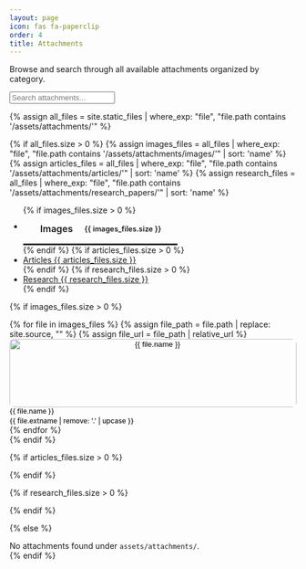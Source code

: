 ```yaml
---
layout: page
icon: fas fa-paperclip
order: 4
title: Attachments
---
```


Browse and search through all available attachments organized by category.

<div class="search-wrapper mb-4">
  <input id="attachment-search" type="search" placeholder="Search attachments..." class="form-control" />
</div>

{% assign all_files = site.static_files | where_exp: "file", "file.path contains '/assets/attachments/'" %}

{% if all_files.size > 0 %}
{% assign images_files = all_files | where_exp: "file", "file.path contains '/assets/attachments/images/'" | sort: 'name' %}
{% assign articles_files = all_files | where_exp: "file", "file.path contains '/assets/attachments/articles/'" | sort: 'name' %}
{% assign research_files = all_files | where_exp: "file", "file.path contains '/assets/attachments/research_papers/'" | sort: 'name' %}

<!-- Horizontal Tab Navigation -->
<div class="attachment-tabs mb-4">
  <ul class="nav nav-tabs" id="attachmentTabs" role="tablist">
    {% if images_files.size > 0 %}
    <li class="nav-item" role="presentation">
      <a class="nav-link active" id="images-tab" href="#images-content" role="tab" aria-controls="images-content" aria-selected="true">
        <i class="fas fa-image"></i>Images <span class="badge badge-secondary">{{ images_files.size }}</span>
      </a>
    </li>
    {% endif %}
    {% if articles_files.size > 0 %}
    <li class="nav-item" role="presentation">
      <a class="nav-link{% unless images_files.size > 0 %} active{% endunless %}" id="articles-tab" href="#articles-content" role="tab" aria-controls="articles-content" aria-selected="{% if images_files.size > 0 %}false{% else %}true{% endif %}">
        <i class="fas fa-file-alt"></i>Articles <span class="badge badge-secondary">{{ articles_files.size }}</span>
      </a>
    </li>
    {% endif %}
    {% if research_files.size > 0 %}
    <li class="nav-item" role="presentation">
      <a class="nav-link{% unless images_files.size > 0 or articles_files.size > 0 %} active{% endunless %}" id="research-tab" href="#research-content" role="tab" aria-controls="research-content" aria-selected="{% unless images_files.size > 0 or articles_files.size > 0 %}true{% else %}false{% endunless %}">
        <i class="fas fa-graduation-cap"></i>Research <span class="badge badge-secondary">{{ research_files.size }}</span>
      </a>
    </li>
    {% endif %}
  </ul>
</div>

<!-- Tab Content -->
<div class="tab-content" id="attachmentTabContent">
  
  {% if images_files.size > 0 %}
  <!-- Images Tab -->
  <div class="tab-pane fade show active" id="images-content" role="tabpanel" aria-labelledby="images-tab">
    <div class="row" id="images-grid">
      {% for file in images_files %}
      {% assign file_path = file.path | replace: site.source, "" %}
      {% assign file_url = file_path | relative_url %}
      <div class="col-sm-6 col-md-4 col-lg-3 mb-3">
        <div class="card attachment-item" data-search="images {{ file.name }} {{ file.extname }}" data-category="images">
          <div class="card-body p-2">
            <div class="text-center mb-2">
              <button type="button" class="attachment-preview-btn" onclick="showImageModal('{{ file_url }}', '{{ file.name }}', event)" aria-label="Preview {{ file.name }}">
                <img src="{{ file_path }}" alt="{{ file.name }}" class="attachment-thumbnail no-lightbox" loading="lazy" />
              </button>
            </div>
            <div class="text-center">
              <small class="attachment-filename" title="{{ file.name }}">{{ file.name }}</small>
              <small class="attachment-type">{{ file.extname | remove: '.' | upcase }}</small>
            </div>
          </div>
        </div>
      </div>
      {% endfor %}
    </div>
  </div>
  {% endif %}

  {% if articles_files.size > 0 %}
  <!-- Articles Tab -->
  <div class="tab-pane fade{% unless images_files.size > 0 %} show active{% endunless %}" id="articles-content" role="tabpanel" aria-labelledby="articles-tab">
    <div class="list-group" id="articles-list">
      {% for file in articles_files %}
      {% assign file_path = file.path | replace: site.source, "" %}
      {% assign file_url = file_path | relative_url %}
      <div class="list-group-item attachment-item" data-search="articles {{ file.name }} {{ file.extname }}" data-category="articles">
        <div class="attachment-file-row">
          <div class="attachment-icon">
            <i class="fas fa-file-pdf text-danger"></i>
          </div>
          <div class="attachment-info">
            <h6 class="attachment-title">
              <button type="button" class="attachment-link-btn" onclick="showPdfModal('{{ file_url }}', '{{ file.name }}', event)">{{ file.name }}</button>
            </h6>
            <small class="attachment-meta">{{ file.extname | remove: '.' | upcase }} file</small>
          </div>
          <div class="attachment-actions">
            <button type="button" class="btn btn-sm btn-outline-primary" onclick="showPdfModal('{{ file_url }}', '{{ file.name }}', event)">
              <i class="fas fa-eye"></i>Preview
            </button>
            <a href="{{ file_url }}" target="_blank" rel="noopener" class="btn btn-sm btn-outline-secondary">
              <i class="fas fa-download"></i>Download
            </a>
          </div>
        </div>
      </div>
      {% endfor %}
    </div>
  </div>
  {% endif %}

  {% if research_files.size > 0 %}
  <!-- Research Papers Tab -->
  <div class="tab-pane fade{% unless images_files.size > 0 or articles_files.size > 0 %} show active{% endunless %}" id="research-content" role="tabpanel" aria-labelledby="research-tab">
    <div class="list-group" id="research-list">
      {% for file in research_files %}
      {% assign file_path = file.path | replace: site.source, "" %}
      {% assign file_url = file_path | relative_url %}
      <div class="list-group-item attachment-item" data-search="research {{ file.name }} {{ file.extname }}" data-category="research">
        <div class="attachment-file-row">
          <div class="attachment-icon">
            <i class="fas fa-file-pdf text-success"></i>
          </div>
          <div class="attachment-info">
            <h6 class="attachment-title">
              <button type="button" class="attachment-link-btn" onclick="showPdfModal('{{ file_url }}', '{{ file.name }}', event)">{{ file.name }}</button>
            </h6>
            <small class="attachment-meta">{{ file.extname | remove: '.' | upcase }} file</small>
          </div>
          <div class="attachment-actions">
            <button type="button" class="btn btn-sm btn-outline-success" onclick="showPdfModal('{{ file_url }}', '{{ file.name }}', event)">
              <i class="fas fa-eye"></i>Preview
            </button>
            <a href="{{ file_url }}" target="_blank" class="btn btn-sm btn-outline-secondary">
              <i class="fas fa-download"></i>Download
            </a>
          </div>
        </div>
      </div>
      {% endfor %}
    </div>
  </div>
  {% endif %}

</div>

{% else %}
<div class="alert alert-info" role="alert">
  <i class="fas fa-info-circle mr-2"></i>
  No attachments found under <code>assets/attachments/</code>.
</div>
{% endif %}

<style>
/* ================================
   ATTACHMENT SYSTEM STYLES
   ================================ */

/* Tab Navigation */
.attachment-tabs .nav-tabs {
  border-bottom: 2px solid var(--border-color);
}

.attachment-tabs .nav-link {
  border: none;
  border-bottom: 3px solid transparent;
  color: var(--text-muted-color);
  font-weight: 600;
  padding: 14px 22px;
  line-height: 1.2;
  display: inline-flex;
  align-items: center;
  gap: 8px;
  font-size: 1.02rem;
  text-decoration: none;
  transition: all 0.2s ease;
}

.attachment-tabs .nav-link i {
  font-size: 1.05em;
}

.attachment-tabs .nav-link .badge {
  margin-left: 6px;
  padding: 0.25em 0.5em;
  font-size: 0.78em;
  border-radius: 10px;
  background-color: var(--text-muted-color);
}

.attachment-tabs .nav-link.active {
  background-color: transparent;
  border-bottom-color: var(--link-color);
  color: var(--text-color);
}

.attachment-tabs .nav-link:hover {
  background-color: var(--card-bg);
  border-color: transparent;
  color: var(--text-color);
}

/* Tab Content */
#attachmentTabContent > .tab-pane {
  display: none;
}

#attachmentTabContent > .tab-pane.active.show {
  display: block;
}

/* Image Grid */
.attachment-preview-btn {
  background: none;
  border: none;
  padding: 0;
  cursor: pointer;
  border-radius: 8px;
  overflow: hidden;
  transition: transform 0.2s ease, box-shadow 0.2s ease;
  display: block;
  width: 100%;
}

.attachment-preview-btn:hover {
  transform: translateY(-2px);
  box-shadow: 0 4px 12px rgba(0, 0, 0, 0.15);
}

.attachment-thumbnail {
  width: 100%;
  height: 120px;
  object-fit: cover;
  border-radius: 8px;
  transition: transform 0.2s ease;
}

.attachment-preview-btn:hover .attachment-thumbnail {
  transform: scale(1.05);
}

.attachment-filename {
  display: block;
  color: var(--text-color);
  font-weight: 500;
  margin-bottom: 2px;
  white-space: nowrap;
  overflow: hidden;
  text-overflow: ellipsis;
  max-width: 100%;
}

.attachment-type {
  color: var(--text-muted-color);
  font-size: 0.85em;
  font-weight: 500;
}

/* File List */
.attachment-file-row {
  display: flex;
  align-items: center;
  gap: 16px;
  padding: 12px 0;
}

.attachment-icon {
  flex-shrink: 0;
}

.attachment-icon i {
  font-size: 2rem;
}

.attachment-info {
  flex: 1;
  min-width: 0;
}

.attachment-title {
  margin: 0 0 4px 0;
  font-size: 1.1rem;
}

.attachment-link-btn {
  background: none;
  border: none;
  color: var(--link-color);
  text-decoration: none;
  padding: 0;
  font: inherit;
  cursor: pointer;
  transition: color 0.2s ease;
}

.attachment-link-btn:hover {
  color: var(--link-hover-color);
  text-decoration: underline;
}

.attachment-meta {
  color: var(--text-muted-color);
  font-size: 0.9em;
}

.attachment-actions {
  display: flex;
  gap: 8px;
  flex-shrink: 0;
}

/* List Items */
.list-group-item {
  border: 1px solid var(--border-color);
  background-color: var(--card-bg);
  transition: background-color 0.2s ease, transform 0.2s ease;
}

.list-group-item:hover {
  background-color: var(--card-header-bg);
  transform: translateY(-1px);
}

/* Responsive Design */
@media (max-width: 768px) {
  .attachment-tabs .nav-link {
    padding: 10px 14px;
    font-size: 0.95rem;
    gap: 6px;
  }
  
  .attachment-file-row {
    flex-direction: column;
    align-items: flex-start;
    gap: 12px;
  }
  
  .attachment-actions {
    width: 100%;
    justify-content: stretch;
  }
  
  .attachment-actions .btn {
    flex: 1;
    font-size: 0.85em;
    padding: 0.25rem 0.5rem;
  }
}

@media (max-width: 576px) {
  .attachment-tabs .nav-link {
    padding: 8px 12px;
    font-size: 0.9rem;
  }
  
  .attachment-tabs .nav-link i {
    display: none;
  }
}

/* Focus Management for Accessibility */
.attachment-preview-btn:focus,
.attachment-link-btn:focus {
  outline: 2px solid var(--link-color);
  outline-offset: 2px;
}

/* Loading States */
.attachment-thumbnail[loading] {
  background: var(--card-bg);
  background-image: linear-gradient(45deg, transparent 35%, rgba(255,255,255,0.1) 50%, transparent 65%);
  background-size: 200% 100%;
  animation: loading-shimmer 1.5s infinite;
}

@keyframes loading-shimmer {
  0% { background-position: -200% 0; }
  100% { background-position: 200% 0; }
}
</style>

<script>
// Make Jekyll data available to JavaScript
window.attachmentGalleries = {{ site.data.attachment_galleries | jsonify }};
window.attachmentReferences = {{ site.data.attachment_references | jsonify }};
</script>
<script defer src="{{ '/assets/js/attachments.js' | relative_url }}"></script>
